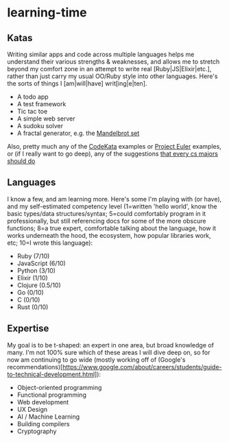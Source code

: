 # learning-time

## Katas
Writing similar apps and code across multiple languages helps me understand
their various strengths & weaknesses, and allows me to stretch beyond my comfort
zone in an attempt to write real [Ruby|JS|Elixir|etc.], rather than just carry
my usual OO/Ruby style into other languages. Here's the sorts of things I
[am|will|have] writ[ing|e|ten].
* A todo app
* A test framework
* Tic tac toe
* A simple web server
* A sudoku solver
* A fractal generator, e.g. the [Mandelbrot
  set](http://en.wikipedia.org/wiki/Mandelbrot_set)

Also, pretty much any of the [CodeKata](http://codekata.com/) examples or
[Project Euler](https://projecteuler.net/archives) examples, or (if I really want to go deep), any of the suggestions [that every cs majors should do](http://matt.might.net/articles/what-cs-majors-should-know/)


## Languages
I know a few, and am learning more. Here's some I'm playing with (or have), and my self-estimated competency level (1=written 'hello world', know the basic types/data structures/syntax; 5=could comfortably program in it professionally, but still referencing docs for some of the more obscure functions; 8=a true expert, comfortable talking about the language, how it works underneath the hood, the ecosystem, how popular libraries work, etc; 10=I wrote this language):
* Ruby (7/10)
* JavaScript (6/10)
* Python (3/10)
* Elixir (1/10)
* Clojure (0.5/10)
* Go (0/10)
* C (0/10)
* Rust (0/10)


## Expertise
My goal is to be t-shaped: an expert in one area, but broad knowledge of many. I'm not 100% sure which of these areas I will dive deep on, so for now am continuing to go wide (mostly working off of (Google's recommendations)[https://www.google.com/about/careers/students/guide-to-technical-development.html]):
* Object-oriented programming
* Functional programming
* Web development
* UX Design
* AI / Machine Learning
* Building compilers
* Cryptography
